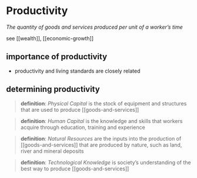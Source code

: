 # Productivity

_The quantity of goods and services produced per unit of a worker’s time_

see [[wealth]], [[economic-growth]]

## importance of productivity

- productivity and living standards are closely related

## determining productivity

> **definition**: _Physical Capital_ is the stock of equipment and structures that are used to produce [[goods-and-services]]

> **definition**: _Human Capital_ is the knowledge and skills that workers acquire through education, training and experience

> **definition**: _Natural Resources_ are the inputs into the production of [[goods-and-services]] that are produced by nature, such as land, river and mineral deposits

> **definition**: _Technological Knowledge_ is society’s understanding of the best way to produce [[goods-and-services]]
